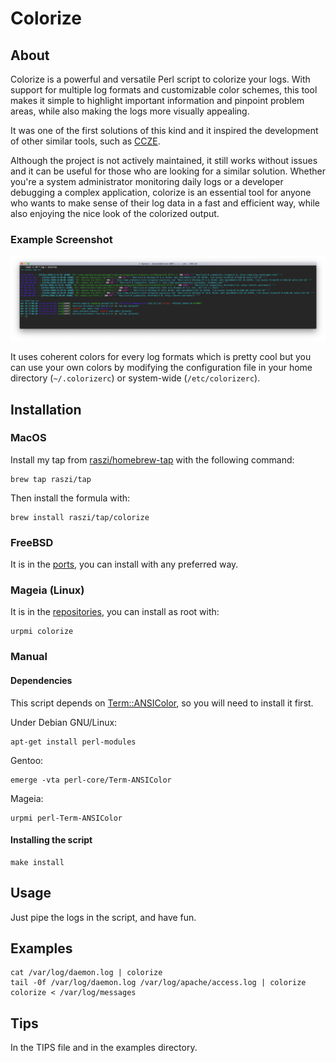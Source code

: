# Colorize

## About

Colorize is a powerful and versatile Perl script to colorize your logs. With support for multiple log formats and customizable color schemes, this tool makes it simple to highlight important information and pinpoint problem areas, while also making the logs more visually appealing.

It was one of the first solutions of this kind and it inspired the development of other similar tools, such as [CCZE](https://github.com/cornet/ccze).

Although the project is not actively maintained, it still works without issues and it can be useful for those who are looking for a similar solution. Whether you're a system administrator monitoring daily logs or a developer debugging a complex application, colorize is an essential tool for anyone who wants to make sense of their log data in a fast and efficient way, while also enjoying the nice look of the colorized output.

### Example Screenshot

![Example screenshot](./examples/screenshot.png)

It uses coherent colors for every log formats which is pretty cool but you can use your own colors by modifying the configuration file in your home directory (`~/.colorizerc`) or system-wide (`/etc/colorizerc`).

## Installation

### MacOS

Install my tap from [raszi/homebrew-tap][3] with the following command:

```shell
brew tap raszi/tap
```

Then install the formula with:

```shell
brew install raszi/tap/colorize
```

### FreeBSD

It is in the [ports][2], you can install with any preferred way.

### Mageia (Linux)

It is in the [repositories][4], you can install as root with:

```shell
urpmi colorize
```

### Manual

#### Dependencies

This script depends on [Term::ANSIColor][1], so you will need to install it first.

Under Debian GNU/Linux:

```shell
apt-get install perl-modules
```

Gentoo:

```shell
emerge -vta perl-core/Term-ANSIColor
```

Mageia:

```shell
urpmi perl-Term-ANSIColor
```

#### Installing the script

```shell
make install
```

## Usage

Just pipe the logs in the script, and have fun.

## Examples

```shell
cat /var/log/daemon.log | colorize
tail -0f /var/log/daemon.log /var/log/apache/access.log | colorize
colorize < /var/log/messages
```

## Tips

In the TIPS file and in the examples directory.

[1]: http://search.cpan.org/perldoc/Term::ANSIColor
[2]: http://svnweb.freebsd.org/ports/head/sysutils/colorize
[3]: https://github.com/raszi/homebrew-tap
[4]: http://madb.mageia.org/package/show/application/0/name/colorize
